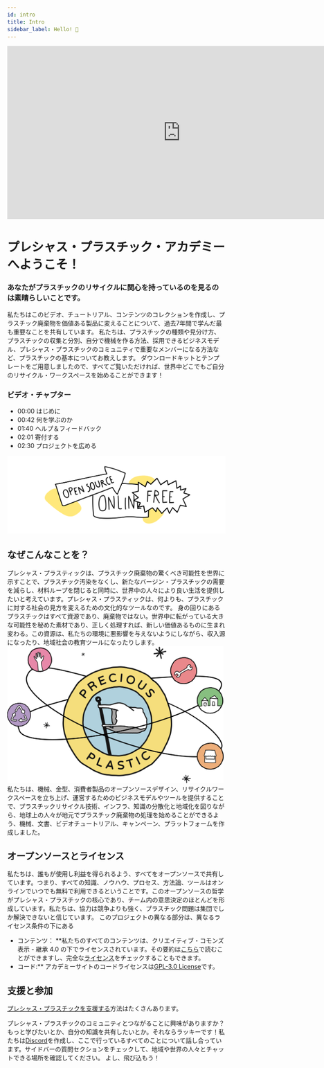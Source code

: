 ```yaml
---
id: intro
title: Intro
sidebar_label: Hello! 🤙
---
```


<div class="videocontainer">
  <iframe width="800" height="400" src="https://www.youtube.com/embed/dP1s7viFZHY" frameborder="0" allow="accelerometer; autoplay; encrypted-media; gyroscope; picture-in-picture" allowfullscreen></iframe>
</div>

<style> 
:root { 
  --highlight: #ffe084; 
  --links: #29bbe3; 
  --hover: rgb(131, 206, 235); 
} 
</style> 

# プレシャス・プラスチック・アカデミーへようこそ！ 

<div class="videoChapters">
<div class="videoChaptersMain">

### あなたがプラスチックのリサイクルに関心を持っているのを見るのは素晴らしいことです。 

私たちはこのビデオ、チュートリアル、コンテンツのコレクションを作成し、プラスチック廃棄物を価値ある製品に変えることについて、過去7年間で学んだ最も重要なことを共有しています。 
私たちは、プラスチックの種類や見分け方、プラスチックの収集と分別、自分で機械を作る方法、採用できるビジネスモデル、プレシャス・プラスチックのコミュニティで重要なメンバーになる方法など、プラスチックの基本についてお教えします。 
ダウンロードキットとテンプレートをご用意しましたので、すべてご覧いただければ、世界中どこでもご自分のリサイクル・ワークスペースを始めることができます！ 
</div> 

<div class="videoChaptersSidebar">

### ビデオ・チャプター 
- 00:00 はじめに 
- 00:42 何を学ぶのか 
- 01:40 ヘルプ＆フィードバック 
- 02:01 寄付する 
- 02:30 プロジェクトを広める 
</div> 
</div> 

![Open Source](assets/Intro/opensource.svg) 

## なぜこんなことを？ 

プレシャス・プラスティックは、プラスチック廃棄物の驚くべき可能性を世界に示すことで、プラスチック汚染をなくし、新たなバージン・プラスチックの需要を減らし、材料ループを閉じると同時に、世界中の人々により良い生活を提供したいと考えています。プレシャス・プラスティックは、何よりも、プラスチックに対する社会の見方を変えるための文化的なツールなのです。 
身の回りにあるプラスチックはすべて資源であり、廃棄物ではない。世界中に転がっている大きな可能性を秘めた素材であり、正しく処理すれば、新しい価値あるものに生まれ変わる。この資源は、私たちの環境に悪影響を与えないようにしながら、収入源になったり、地域社会の教育ツールになったりします。 
<img style="padding：50px 0" src="./assets/Intro/PP_universe.svg" width="500px"/></img>
私たちは、機械、金型、消費者製品のオープンソースデザイン、リサイクルワークスペースを立ち上げ、運営するためのビジネスモデルやツールを提供することで、プラスチックリサイクル技術、インフラ、知識の分散化と地域化を図りながら、地球上の人々が地元でプラスチック廃棄物の処理を始めることができるよう、機械、文書、ビデオチュートリアル、キャンペーン、プラットフォームを作成しました。 

## オープンソースとライセンス 
私たちは、誰もが使用し利益を得られるよう、すべてをオープンソースで共有しています。つまり、すべての知識、ノウハウ、プロセス、方法論、ツールはオンラインでいつでも無料で利用できるということです。このオープンソースの哲学がプレシャス・プラスチックの核心であり、チーム内の意思決定のほとんどを形成しています。私たちは、協力は競争よりも強く、プラスチック問題は集団でしか解決できないと信じています。 
このプロジェクトの異なる部分は、異なるライセンス条件の下にある 
- コンテンツ： **私たちのすべてのコンテンツは、クリエイティブ・コモンズ 表示 - 継承 4.0 の下でライセンスされています。その要約は[こちら](https://creativecommons.org/licenses/by-sa/4.0/)で読むことができますし、完全な[ライセンス](https://creativecommons.org/licenses/by-sa/4.0/legalcode)をチェックすることもできます。 
- コード:** アカデミーサイトのコードライセンスは[GPL-3.0 License](https://github.com/ONEARMY/academy/blob/master/LICENSE)です。 
  
## 支援と参加 
<a href="https://support.preciousplastic.com/">プレシャス・プラスチックを支援する</a>方法はたくさんあります。 
<p class="note">プレシャス・プラスチックのコミュニティとつながることに興味がありますか？もっと学びたいとか、自分の知識を共有したいとか。それならラッキーです！私たちは<a 
href="https://discordapp.com/invite/cGZ5hKP">Discord</a>を作成し、ここで行っているすべてのことについて話し合っています。サイドバーの質問セクションをチェックして、地域や世界の人々とチャットできる場所を確認してください。 
よし、飛び込もう！ 
